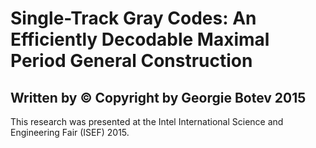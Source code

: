 # Single-Track Gray Codes: An Efficiently Decodable Maximal Period General Construction
## Written by © Copyright by Georgie Botev 2015
This research was presented at the Intel International Science and Engineering
Fair (ISEF) 2015.

